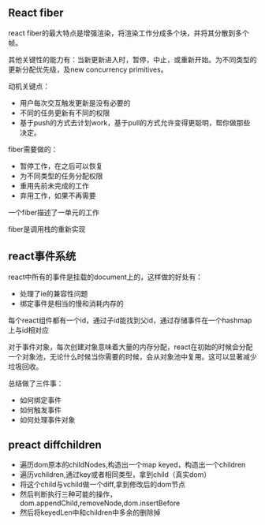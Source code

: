 ## React fiber ##

react fiber的最大特点是增强渲染，将渲染工作分成多个块，并将其分散到多个帧。

其他关键性的能力有：当新更新进入时，暂停，中止，或重新开始。为不同类型的更新分配优先级，及new concurrency primitives。

动机关键点：

- 用户每次交互触发更新是没有必要的
- 不同的任务更新有不同的权限
- 基于push的方式去计划work，基于pull的方式允许变得更聪明，帮你做那些决定。


fiber需要做的：

- 暂停工作，在之后可以恢复
- 为不同类型的任务分配权限
- 重用先前未完成的工作
- 弃用工作，如果不再需要

一个fiber描述了一单元的工作


fiber是调用栈的重新实现

## react事件系统 ##

react中所有的事件是挂载的document上的，这样做的好处有：

- 处理了ie的兼容性问题
- 绑定事件是相当的慢和消耗内存的

每个react组件都有一个id，通过子id能找到父id，通过存储事件在一个hashmap上与id相对应

对于事件对象，每次创建对象意味着大量的内存分配，react在初始的时候会分配一个对象池，无论什么时候当你需要的时候，会从对象池中复用。这可以显著减少垃圾回收。

总结做了三件事：

- 如何绑定事件
- 如何触发事件
- 如何处理事件对象


## preact diffchildren ##

- 遍历dom原本的childNodes,构造出一个map keyed，构造出一个children
- 遍历vchildren,通过key或者相同类型，拿到child（真实dom）
- 将这个child与vchild做一个diff,拿到修改后的dom节点
- 然后判断执行三种可能的操作，dom.appendChild,removeNode,dom.insertBefore
- 然后将keyedLen中和children中多余的删除掉

